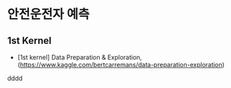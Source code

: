 # 안전운전자 예측

## 1st Kernel 
* [1st kernel] Data Preparation & Exploration, (https://www.kaggle.com/bertcarremans/data-preparation-exploration)

dddd
